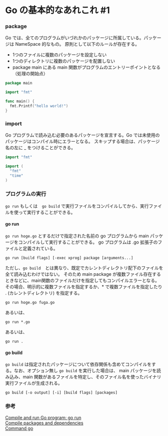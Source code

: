 # Go の基本的なあれこれ #1


### package
Go では、全てのプログラムがいづれかのパッケージに所属している。パッケージは NameSpace 的なもの。
原則として以下のルールが存在する。

- 1つのファイルに複数のパッケージを設定しない
- 1つのディレクトリに複数のパッケージを配置しない
- package main にある main 関数がプログラムのエントリーポイントとなる（処理の開始点）

```go:hello.go
package main

import "fmt"

func main() {
  fmt.Printf("hello world!")
}
```

### import
Go プログラムで読み込む必要のあるパッケージを宣言する。Go では未使用のパッケージはコンパイル時にエラーとなる。
スキップする場合は、パッケージ名の左に _ をつけることができる。

```go
import "fmt"
```

```go
import (
  "fmt"
  "time"
)
```

### プログラムの実行
`go run` もしくは　`go build` で実行ファイルをコンパイルしてから、実行ファイルを使って実行することができる。

#### go run
`go run hoge.go` とするだけで指定された名前の go プログラムから main パッケージをコンパイルして実行することができる。
go プログラムは .go 拡張子のファイルと定義されている。

```
go run [build flags] [-exec xprog] package [arguments...]
```

ただし、`go build`　とは異なり、既定でカレントディレクトリ配下のファイルを全て読み込むわけではない。
そのため main package が複数ファイル存在するときなどに、main関数のファイルだけを指定してもコンパイルエラーとなる。
その場合、明示的に複数ファイルを指定するか、* で複数ファイルを指定したり . (カレントディレクトリ) を指定する。

```
go run hoge.go fuga.go
```

あるいは、

```
go run *.go
```

あるいは、

```
go run .
```


#### go build
`go build` は指定されたパッケージについて依存関係も含めてコンパイルをする。なお、オプション無し `go build` を実行した場合は、
main パッケージを読み込み、main 関数があるファイルを特定し、そのファイル名を使ったバイナリ実行ファイルが生成される。

```
go build [-o output] [-i] [build flags] [packages]
```

### 参考

[Compile and run Go program: go run](https://golang.org/cmd/go/#hdr-Compile_and_run_Go_program)<br>
[Compile packages and dependencies](https://golang.org/cmd/go/#hdr-Compile_packages_and_dependencies)<br>
[Command go](https://godoc.org/github.com/gophersjp/go/src/cmd/go)<br>